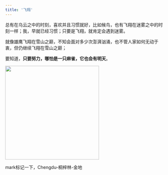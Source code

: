 ```yaml
---
title: '飞翔'
---
```

 
总有在乌云之中的时刻，喜欢并且习惯就好，比如候鸟，也有飞翔在迷雾之中的时刻一样；我，早就已经习惯；只要是飞翔，就肯定会遇到迷雾。  

就像雄鹰飞翔在雪山之巅，不知会面对多少次澎湃汹涌，也不管人家如何无动于衷，但仍继续飞翔在雪山之巅；  

要知道，__只要努力，哪怕是一只麻雀，它也会有明天__。

<img src="https://gitee.com/helloyuzz/sharepic/raw/master/%E5%BE%AE%E4%BF%A1%E5%9B%BE%E7%89%87_20200616134706.jpg" width="300px">


mark标记一下，Chengdu-桐梓林-金地